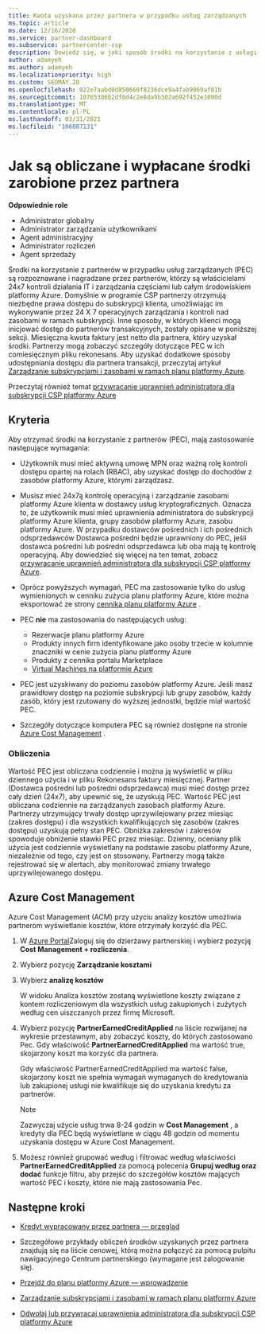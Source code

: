 ```yaml
---
title: Kwota uzyskana przez partnera w przypadku usług zarządzanych
ms.topic: article
ms.date: 12/16/2020
ms.service: partner-dashboard
ms.subservice: partnercenter-csp
description: Dowiedz się, w jaki sposób środki na korzystanie z usługi zarządzanej przez partnerów firmy Microsoft są obliczane i płatne oraz jak zapewnić, że masz odpowiednie uprawnienia.
author: adamyeh
ms.author: adamyeh
ms.localizationpriority: high
ms.custom: SEOMAY.20
ms.openlocfilehash: 022e7aabd0d850660f8236dce9a4fab9069af01b
ms.sourcegitcommit: 10765386b2df0d4c2e8da9b302a692f452e1090d
ms.translationtype: MT
ms.contentlocale: pl-PL
ms.lasthandoff: 03/31/2021
ms.locfileid: "106087131"
---
```

# <a name="how-the-partner-earned-credit-is-calculated-and-paid"></a>Jak są obliczane i wypłacane środki zarobione przez partnera

**Odpowiednie role**

- Administrator globalny
- Administrator zarządzania użytkownikami
- Agent administracyjny
- Administrator rozliczeń
- Agent sprzedaży

Środki na korzystanie z partnerów w przypadku usług zarządzanych (PEC) są rozpoznawane i nagradzane przez partnerów, którzy są właścicielami 24x7 kontroli działania IT i zarządzania częściami lub całym środowiskiem platformy Azure. Domyślnie w programie CSP partnerzy otrzymują niezbędne prawa dostępu do subskrypcji klienta, umożliwiając im wykonywanie przez 24 X 7 operacyjnych zarządzania i kontroli nad zasobami w ramach subskrypcji. Inne sposoby, w których klienci mogą inicjować dostęp do partnerów transakcyjnych, zostały opisane w poniższej sekcji. Miesięczna kwota faktury jest netto dla partnera, który uzyskał środki. Partnerzy mogą zobaczyć szczegóły dotyczące PEC w ich comiesięcznym pliku rekonesans. Aby uzyskać dodatkowe sposoby udostępniania dostępu dla partnera transakcji, przeczytaj artykuł [Zarządzanie subskrypcjami i zasobami w ramach planu platformy Azure](azure-plan-manage.md).

Przeczytaj również temat [przywracanie uprawnień administratora dla subskrypcji CSP platformy Azure](revoke-reinstate-csp.md)

## <a name="eligibility"></a>Kryteria

Aby otrzymać środki na korzystanie z partnerów (PEC), mają zastosowanie następujące wymagania: 

- Użytkownik musi mieć aktywną umowę MPN oraz ważną rolę kontroli dostępu opartej na rolach (RBAC), aby uzyskać dostęp do dochodów z zasobów platformy Azure, którymi zarządzasz.

- Musisz mieć 24x7ą kontrolę operacyjną i zarządzanie zasobami platformy Azure klienta w dostawcy usług kryptograficznych. Oznacza to, że użytkownik musi mieć uprawnienia administratora do subskrypcji platformy Azure klienta, grupy zasobów platformy Azure, zasobu platformy Azure. W przypadku dostawców pośrednich i ich pośrednich odsprzedawców Dostawca pośredni będzie uprawniony do PEC, jeśli dostawca pośredni lub pośredni odsprzedawca lub oba mają tę kontrolę operacyjną. Aby dowiedzieć się więcej na ten temat, zobacz [przywracanie uprawnień administratora dla subskrypcji CSP platformy Azure](./revoke-reinstate-csp.md).

- Oprócz powyższych wymagań, PEC ma zastosowanie tylko do usług wymienionych w cenniku zużycia planu platformy Azure, które można eksportować ze strony [cennika planu platformy Azure](https://partner.microsoft.com/commerce/sales) .

- PEC **nie** ma zastosowania do następujących usług:
    - Rezerwacje planu platformy Azure
    - Produkty innych firm identyfikowane jako osoby trzecie w kolumnie znaczniki w cenie zużycia planu platformy Azure
    - Produkty z cennika portalu Marketplace
    - [Virtual Machines na platformie Azure](https://partner.microsoft.com/resources/collection/azure-spot-in-csp#/)

- PEC jest uzyskiwany do poziomu zasobów platformy Azure. Jeśli masz prawidłowy dostęp na poziomie subskrypcji lub grupy zasobów, każdy zasób, który jest rzutowany do wyższej jednostki, będzie miał wartość PEC.

- Szczegóły dotyczące komputera PEC są również dostępne na stronie [Azure Cost Management](/azure/cost-management-billing/costs/get-started-partners) .

### <a name="calculation"></a>Obliczenia

Wartość PEC jest obliczana codziennie i można ją wyświetlić w pliku dziennego użycia i w pliku Rekonesans faktury miesięcznej. Partner (Dostawca pośredni lub pośredni odsprzedawca) musi mieć dostęp przez cały dzień (24x7), aby upewnić się, że uzyskują PEC. Wartość PEC jest obliczana codziennie na zarządzanych zasobach platformy Azure. Partnerzy utrzymujący trwały dostęp uprzywilejowany przez miesiąc (zakres dostępu) i dla wszystkich kwalifikujących się zasobów (zakres dostępu) uzyskują pełny stan PEC. Obniżka zakresów i zakresów spowoduje obniżenie stawki PEC przez miesiąc. Dzienny, oceniany plik użycia jest codziennie wyświetlany na podstawie zasobu platformy Azure, niezależnie od tego, czy jest on stosowany. Partnerzy mogą także rejestrować się w alertach, aby monitorować zmiany trwałego uprzywilejowanego dostępu.

## <a name="azure-cost-management"></a>Azure Cost Management

Azure Cost Management (ACM) przy użyciu analizy kosztów umożliwia partnerom wyświetlanie kosztów, które otrzymały korzyść dla PEC.  

1. W [Azure Portal](https://portal.azure.com)Zaloguj się do dzierżawy partnerskiej i wybierz pozycję **Cost Management + rozliczenia**.

2. Wybierz pozycję **Zarządzanie kosztami**

3. Wybierz **analizę kosztów**

   W widoku Analiza kosztów zostaną wyświetlone koszty związane z kontem rozliczeniowym dla wszystkich usług zakupionych i zużytych według cen uiszczanych przez firmę Microsoft.

4. Wybierz pozycję **PartnerEarnedCreditApplied** na liście rozwijanej na wykresie przestawnym, aby zobaczyć koszty, do których zastosowano Pec. Gdy właściwość **PartnerEarnedCreditApplied** ma wartość true, skojarzony koszt ma korzyść dla partnera. 

   Gdy właściwość PartnerEarnedCreditApplied ma wartość false, skojarzony koszt nie spełnia wymagań wymaganych do kredytowania lub zakupionej usługi nie kwalifikuje się do uzyskania kredytu za partnerów.

   >[!NOTE] 
   >Zazwyczaj użycie usług trwa 8-24 godzin w **Cost Management** , a kredyty dla PEC będą wyświetlane w ciągu 48 godzin od momentu uzyskania dostępu w Azure Cost Management.

5. Możesz również grupować według i filtrować według właściwości **PartnerEarnedCreditApplied** za pomocą polecenia **Grupuj według oraz dodać** funkcje filtru, aby przejść do szczegółów kosztów mających wartość PEC i koszty, które nie mają zastosowania Pec.

## <a name="next-steps"></a>Następne kroki

- [Kredyt wypracowany przez partnera — przegląd](partner-earned-credit.md)

- Szczegółowe przykłady obliczeń środków uzyskanych przez partnera znajdują się na liście cenowej, którą można połączyć za pomocą pulpitu nawigacyjnego Centrum partnerskiego (wymagane jest zalogowanie się).

- [Przejdź do planu platformy Azure — wprowadzenie](azure-plan-get-started.md)

- [Zarządzanie subskrypcjami i zasobami w ramach planu platformy Azure](azure-plan-manage.md)

- [Odwołaj lub przywracaj uprawnienia administratora dla subskrypcji CSP platformy Azure](revoke-reinstate-csp.md)
